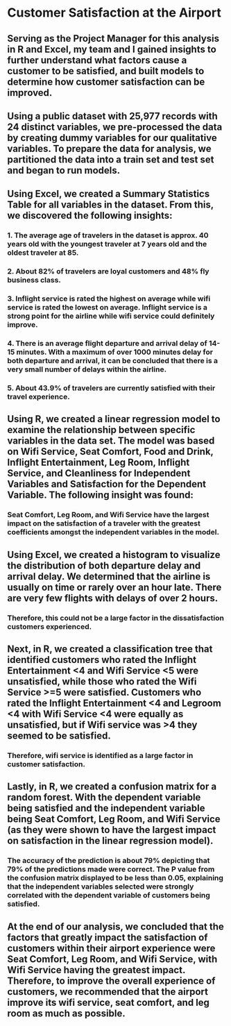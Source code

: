 # Customer Satisfaction at the Airport

## Serving as the Project Manager for this analysis in R and Excel, my team and I gained insights to further understand what factors cause a customer to be satisfied, and built models to determine how customer satisfaction can be improved.
## Using a public dataset with 25,977 records with 24 distinct variables, we pre-processed the data by creating dummy variables for our qualitative variables. To prepare the data for analysis, we partitioned the data into a train set and test set and began to run models.

## Using Excel, we created a Summary Statistics Table for all variables in the dataset. From this, we discovered the following insights:
### 1. The average age of travelers in the dataset is approx. 40 years old with the youngest traveler at 7 years old and the oldest traveler at 85.
### 2. About 82% of travelers are loyal customers and 48% fly business class.
### 3. Inflight service is rated the highest on average while wifi service is rated the lowest on average. Inflight service is a strong point for the  airline while wifi service could definitely improve.
### 4. There is an average flight departure and arrival delay of 14-15 minutes. With a maximum of over 1000 minutes delay for both departure and arrival, it can be concluded that there is a very small number of delays within the airline.
### 5. About 43.9% of travelers are currently satisfied with their travel experience.

## Using R, we created a linear regression model to examine the relationship between specific variables in the data set. The model was based on Wifi Service, Seat Comfort, Food and Drink, Inflight Entertainment, Leg Room, Inflight Service, and Cleanliness for Independent Variables and Satisfaction for the Dependent Variable. The following insight was found:
### Seat Comfort, Leg Room, and Wifi Service have the largest impact on the satisfaction of a traveler with the greatest coefficients amongst the independent variables in the model.

## Using Excel, we created a histogram to visualize the distribution of both departure delay and arrival delay. We determined that the airline is usually on time or rarely over an hour late. There are very few flights with delays of over 2 hours. 
### Therefore, this could not be a large factor in the dissatisfaction customers experienced. 

## Next, in R, we created a classification tree that identified customers who rated the Inflight Entertainment <4 and Wifi Service <5 were unsatisfied, while those who rated the Wifi Service >=5 were satisfied. Customers who rated the Inflight Entertainment <4 and Legroom <4 with Wifi Service <4 were equally as unsatisfied, but if Wifi service was >4 they seemed to be satisfied. 
### Therefore, wifi service is identified as a large factor in customer satisfaction.

## Lastly, in R, we created a confusion matrix for a random forest. With the dependent variable being satisfied and the independent variable being Seat Comfort, Leg Room, and Wifi Service (as they were shown to have the largest impact on satisfaction in the linear regression model). 
### The accuracy of the prediction is about 79% depicting that 79% of the predictions made were correct. The P value from the confusion matrix displayed to be less than 0.05, explaining that the independent variables selected were strongly correlated with the dependent variable of customers being satisfied.

## At the end of our analysis, we concluded that the factors that greatly impact the satisfaction of customers within their airport experience were Seat Comfort, Leg Room, and Wifi Service, with Wifi Service having the greatest impact. Therefore, to improve the overall experience of customers, we recommended that the airport improve its wifi service, seat comfort, and leg room as much as possible. 
